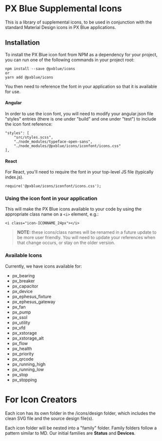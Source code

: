 # PX Blue Supplemental Icons
This is a library of supplemental icons, to be used in conjunction with the standard Material Design icons in PX Blue applications.

## Installation
To install the PX Blue icon font from NPM as a dependency for your project, you can run one of the following commands in your project root:
```
npm install --save @pxblue/icons
or
yarn add @pxblue/icons
```
You then need to reference the font in your application so that it is available for use.

#### Angular
In order to use the icon font, you will need to modify your angular.json file "styles" entries (there is one under "build" and one under "test") to include the icon font reference:
```
"styles": [
    "src/styles.scss",
    "./node_modules/typeface-open-sans",
    "./node_modules/@pxblue/icons/iconfont/icons.css"
],
```

#### React
For React, you'll need to require the font in your top-level JS file (typically index.js).
```
require('@pxblue/icons/iconfont/icons.css');
```

### Using the icon font in your application
This will make the PX Blue icons available to your code by using the appropriate class name on a ```<i>``` element, e.g.:
  
```
<i class="icon-ICONNAME_24px"></i>
```

>**NOTE:** these icons/class names will be renamed in a future update to be more user friendly. You will need to update your references when that change occurs, or stay on the older version.

### Available Icons
Currently, we have icons available for:
* px_bearing
* px_breaker
* px_capacitor
* px_device
* px_ephesus_fixture
* px_ephesus_gateway
* px_fan
* px_pump
* px_ssol
* px_utility
* px_vfd
* px_xstorage
* px_xstorage_alt
* px_flow
* px_health
* px_priority
* px_qrcode
* px_running_high
* px_running_low
* px_stop
* px_stopping

# For Icon Creators
Each icon has its own folder in the /icons/design folder, which includes the clean SVG file and the source design file(s).

Each icon folder will be nested into a "family" folder. Family folders follow a pattern similar to MD. Our initial families are **Status** and **Devices**.

